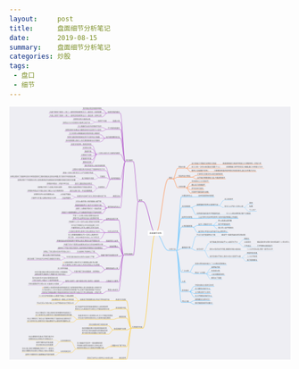 ```yaml
---
layout:     post
title:      盘面细节分析笔记
date:       2019-08-15
summary:    盘面细节分析笔记
categories: 炒股
tags:
 - 盘口
 - 细节
---
```


![视觉卡片][1]

[1]: https://raw.githubusercontent.com/3xp10it/pic/master/盘面细节分析.png
